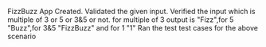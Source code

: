  FizzBuzz App Created.
 Validated the given input.
 Verified the input which is multiple of 3 or 5 or 3&5 or not.
 for multiple of 3 output is "Fizz",for 5 "Buzz",for 3&5 "FizzBuzz" and for 1 "1" 
 Ran the test test cases for the above scenario
